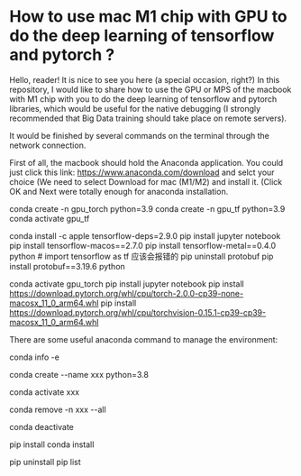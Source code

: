 # How to use mac M1 chip with GPU to do the deep learning of tensorflow and pytorch ?

Hello, reader! It is nice to see you here (a special occasion, right?)
In this repository, I would like to share how to use the GPU or MPS of the macbook with M1 chip with you to do the deep learning of tensorflow and pytorch libraries, which would be useful for the native debugging (I strongly recommended that Big Data training should take place on remote servers).

It would be finished by several commands on the terminal through the network connection.

First of all, the macbook should hold the Anaconda application.
You could just click this link: https://www.anaconda.com/download 
and selct your choice (We need to select Download for mac (M1/M2) and install it. (Click OK and Next were totally enough for anaconda installation.


conda create -n gpu_torch python=3.9
conda create -n gpu_tf python=3.9
conda activate gpu_tf

conda install -c apple tensorflow-deps=2.9.0
pip install jupyter notebook 
pip install tensorflow-macos==2.7.0 
pip install tensorflow-metal==0.4.0 
python  # import tensorflow as tf 应该会报错的
pip uninstall protobuf
pip install protobuf==3.19.6 
python


conda activate gpu_torch
pip install jupyter notebook 
pip install https://download.pytorch.org/whl/cpu/torch-2.0.0-cp39-none-macosx_11_0_arm64.whl
pip install https://download.pytorch.org/whl/cpu/torchvision-0.15.1-cp39-cp39-macosx_11_0_arm64.whl




There are some useful anaconda command to manage the environment:

conda info -e

conda create --name xxx python=3.8

conda activate xxx

conda remove -n xxx --all

conda deactivate

pip install
conda install

pip uninstall
pip list
